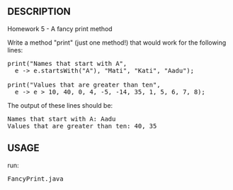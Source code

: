 DESCRIPTION
------------


Homework 5 - A fancy print method

Write a method "print" (just one method!) that would work for the following lines:

<pre>
print("Names that start with A",
  e -> e.startsWith("A"), "Mati", "Kati", "Aadu");

print("Values that are greater than ten",
  e -> e > 10, 40, 0, 4, -5, -14, 35, 1, 5, 6, 7, 8);
</pre>

The output of these lines should be:
<pre>
Names that start with A: Aadu
Values that are greater than ten: 40, 35
</pre>


USAGE
------------

run: <br/>
<pre>FancyPrint.java</pre>
<!-- - ee.itcollege.maven.HW03_v01.java

my files: <br/>
- output.txt

